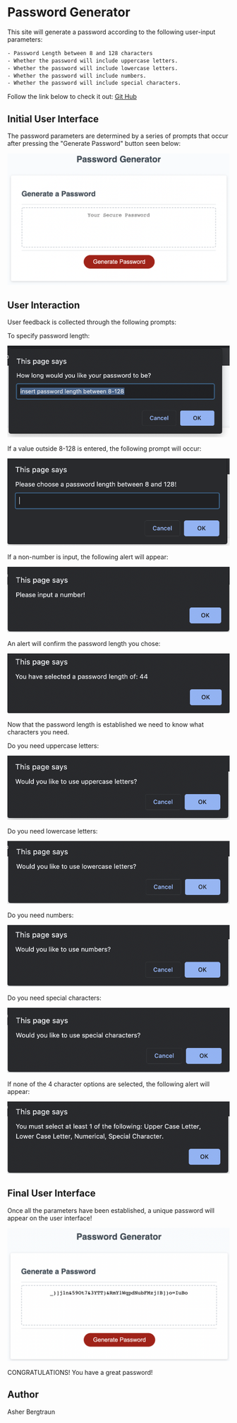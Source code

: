 # Password Generator

This site will generate a password according to the following user-input parameters:
```bash
- Password Length between 8 and 128 characters
- Whether the password will include uppercase letters.
- Whether the password will include lowercase letters.
- Whether the password will include numbers.
- Whether the password will include special characters.
```
Follow the link below to check it out:
[Git Hub](https://abergtra.github.io/challenge-03/)

## Initial User Interface

The password parameters are determined by a series of prompts that occur after pressing the "Generate Password" button seen below:

![AltText](images/01_UI.png)

## User Interaction

User feedback is collected through the following prompts:

To specify password length:

![AltText](images/01_prompt.png)

If a value outside 8-128 is entered, the following prompt will occur:

![AltText](images/02_prompt.png)

If a non-number is input, the following alert will appear:

![AltText](images/03_prompt.png)

An alert will confirm the password length you chose:

![AltText](images/05_prompt.png)

Now that the password length is established we need to know what characters you need.

Do you need uppercase letters:

![AltText](images/06_prompt.png)

Do you need lowercase letters:

![AltText](images/07_prompt.png)

Do you need numbers:

![AltText](images/08_prompt.png)

Do you need special characters:

![AltText](images/09_prompt.png)

If none of the 4 character options are selected, the following alert will appear:

![AltText](images/04_prompt.png)

## Final User Interface

Once all the parameters have been established, a unique password will appear on the user interface!

![AltText](images/02_UI.png)

CONGRATULATIONS! You have a great password!

## Author

Asher Bergtraun